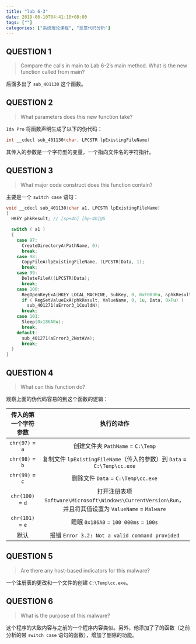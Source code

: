 ```yaml
---
title: "lab 6-3"
date: 2019-06-10T04:41:10+08:00
tags: [""]
categories: ["系统理论课程", "恶意代码分析"]
---
```



## QUESTION 1

> Compare the calls in main to Lab 6-2’s main method. What is the new function called from main?

后面多出了 `sub_401130` 这个函数。

## QUESTION 2

> What parameters does this new function take?

`Ida Pro` 将函数声明生成了以下的伪代码：

```c
int __cdecl sub_401130(char, LPCSTR lpExistingFileName)
```

其传入的参数是一个字符型的变量，一个指向文件名的字符指针。

## QUESTION 3

> What major code construct does this function contain?

主要是一个 `switch case` 语句：

```c
void __cdecl sub_401130(char a1, LPCSTR lpExistingFileName)
{
  HKEY phkResult; // [sp+4h] [bp-4h]@5

  switch ( a1 )
  {
    case 97:
      CreateDirectoryA(PathName, 0);
      break;
    case 98:
      CopyFileA(lpExistingFileName, (LPCSTR)Data, 1);
      break;
    case 99:
      DeleteFileA((LPCSTR)Data);
      break;
    case 100:
      RegOpenKeyExA(HKEY_LOCAL_MACHINE, SubKey, 0, 0xF003Fu, &phkResult);
      if ( RegSetValueExA(phkResult, ValueName, 0, 1u, Data, 0xFu) )
        sub_401271(aError3_1CouldN);
      break;
    case 101:
      Sleep(0x186A0u);
      break;
    default:
      sub_401271(aError3_2NotAVa);
      break;
  }
}
```

## QUESTION 4

> What can this function do?

观察上面的伪代码容易的到这个函数的逻辑：

| 传入的第一个字符参数 |                          执行的动作                          |
| :------------------: | :----------------------------------------------------------: |
|   `chr(97)` = `a`    |              创建文件夹 `PathName` = `C:\Temp`               |
|   `chr(98)` = `b`    | 复制文件 `lpExistingFileName`（传入的参数）到 `Data` = `C:\Temp\cc.exe` |
|   `chr(99)` = `c`    |              删除文件 `Data` = `C:\Temp\cc.exe`              |
|   `chr(100)` = `d`   | 打开注册表项 `Software\Microsoft\Windows\CurrentVersion\Run`，<br />并且将其值设置为 `ValueName` = `Malware` |
|   `chr(101)` = `e`   |            睡眠 `0x186A0` = `100 000ms` = `100s`             |
|         默认         |        报错 `Error 3.2: Not a valid command provided`        |

## QUESTION 5

> Are there any host-based indicators for this malware?

一个注册表的更改和一个文件的创建 `C:\Temp\cc.exe`。

## QUESTION 6	

> What is the purpose of this malware?

这个程序的大致内容与之前的一个程序内容类似。另外，他添加了了的函数（之前分析的带 `switch case` 语句的函数），增加了删除的功能。


